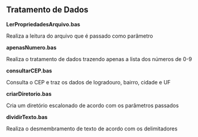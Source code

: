 ## **Tratamento de Dados**

**LerPropriedadesArquivo.bas**

Realiza a leitura do arquivo que é passado como parâmetro

**apenasNumero.bas**

Realiza o tratamento de dados trazendo apenas a lista dos números de 0-9

**consultarCEP.bas**

Consulta o CEP e traz os dados de logradouro, bairro, cidade e UF

**criarDiretorio.bas**

Cria um diretório escalonado de acordo com os parâmetros passados

**dividirTexto.bas**

Realiza o desmembramento de texto de acordo com os delimitadores
